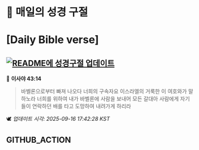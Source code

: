 # 🙏 매일의 성경 구절
# [Daily Bible verse]
## [![README에 성경구절 업데이트](https://github.com/DONGSUKA/first_test/actions/workflows/update-readme-bible.yml/badge.svg)](https://github.com/DONGSUKA/first_test/actions/workflows/update-readme-bible.yml)
<!-- START_BIBLE_VERSE -->
📖 **이사야 43:14**
> 바벨론으로부터 빠져 나오다 너희의 구속자요 이스라엘의 거룩한 이 여호와가 말하노라 너희를 위하여 내가 바벨론에 사람을 보내어 모든 갈대아 사람에게 자기들이 연락하던 배를 타고 도망하여 내려가게 하리라

🕊️ _업데이트 시각: 2025-09-16 17:42:28 KST_
  <!-- END_BIBLE_VERSE -->
## GITHUB_ACTION
